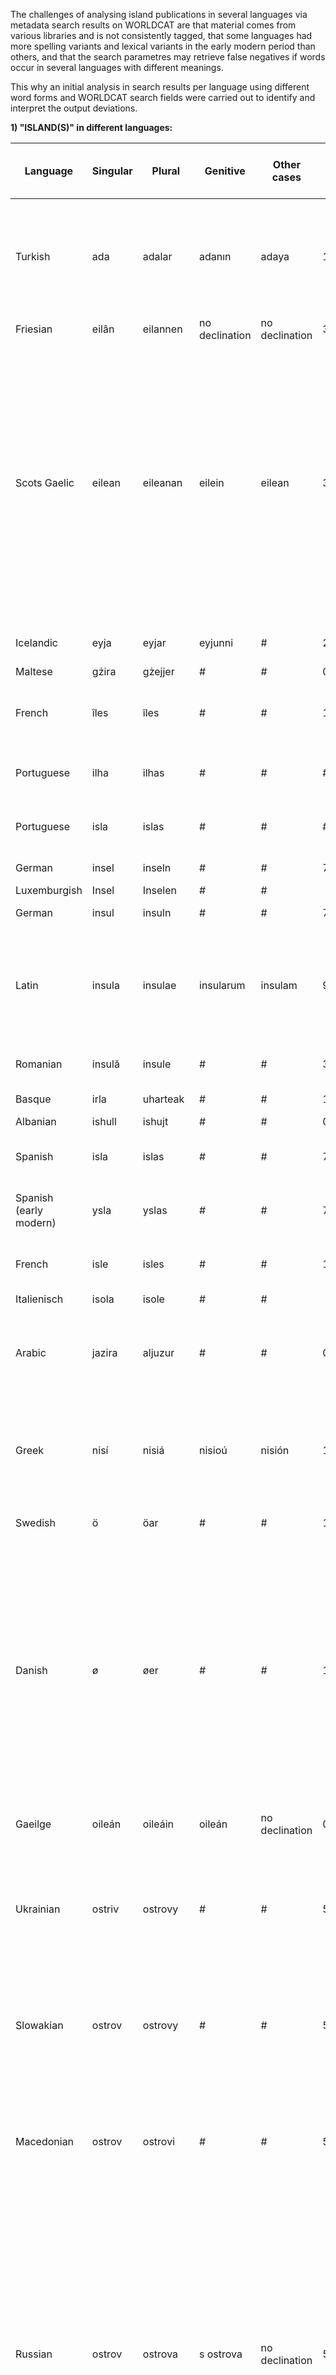 The challenges of analysing island publications in several languages via metadata search results on WORLDCAT are that material comes from various libraries and is not consistently tagged, that some languages had more spelling variants and lexical variants in the early modern period than others, and that the search parametres may retrieve false negatives if words occur in several languages with different meanings.

This why an initial analysis in search results per language using different word forms and WORLDCAT search fields were carried out to identify and interpret the output deviations.

**1) "ISLAND(S)" in different languages:**

| Language               | Singular | Plural   | Genitive       | Other cases    | ti: 1600-1800: all | su: 1600-1800: all | ti: own language | su: own language    | su: English search | National catalogue       | Results national  | Comments                                                                                                                                                                                                                                                                                                                                                                                                                                                   |
| ---------------------- | -------- | -------- | -------------- | -------------- | ------------------ | ------------------ | ---------------- | ------------------- | ------------------ | ------------------------ | ----------------- | ---------------------------------------------------------------------------------------------------------------------------------------------------------------------------------------------------------------------------------------------------------------------------------------------------------------------------------------------------------------------------------------------------------------------------------------------------------- |
| Turkish                | ada      | adalar   | adanın         | adaya          | 172                | 47                 | 4                | 0                   | 1                  | #                        | #                 | No Ottoman Turkish words are tagged in modern Turkish. 3 works in Ottoman Turkish were found with modern titles. 41 results in title search have no defined language.                                                                                                                                                                                                                                                                                      |
| Friesian               | eilân    | eilannen | no declination | no declination | 3                  | 2                  | 0                | 0                   | 0                  | #                        | #                 |                                                                                                                                                                                                                                                                                                                                                                                                                                                            |
| Scots Gaelic           | eilean   | eileanan | eilein         | eilean         | 3                  | 2                  | 3                | 0                   |                    | Jisc Library Hub         | 9                 | Two of the books were printed in Duneidin, one in Glasgow. The oldest work listed is: Comh-chruinneachidh orannaigh Gaidhealach, le Raonuill MacDomhnuill, aunn 'n Eilean Eigg. Vol. I., by Ronald MacDonald, of the Isle of Eigg.; Angus MacGillivray, of MacGillivray; Duneidiunn : Clo-bhuailt ann le Walter Ruddiman, M, DCC, LXXVI. \[1776\]                                                                                                          |
| Icelandic              | eyja     | eyjar    | eyjunni        | #              | 2                  | 0                  | 0                | 0                   | 32                 | #                        | #                 | Both results are in fact written in Danish.                                                                                                                                                                                                                                                                                                                                                                                                                |
| Maltese                | gżira    | gżejjer  | #              | #              | 0                  | 0                  | 0                | 0                   | 0                  | #                        | #                 |                                                                                                                                                                                                                                                                                                                                                                                                                                                            |
| French                 | îles     | îles     | #              | #              | 154,334            | 17,394             | 72721            | 10349               | 1817               | BNF catalogue générale   | 19363             | Results for "isle" still include many results in English?? SUDOC has only 1127 results?                                                                                                                                                                                                                                                                                                                                                                    |
| Portuguese             | ilha     | ilhas    | #              | #              | #                  | #                  | #                | #                   | 40                 | PORBASE                  | \> 5218           | Most results are in Spanish, partly tagged in Portuguese.                                                                                                                                                                                                                                                                                                                                                                                                  |
| Portuguese             | isla     | islas    | #              | #              | #                  | #                  | #                | #                   | 40                 | PORBASE                  | \> 5218           | Most results are in Spanish, partly tagged in Portuguese.                                                                                                                                                                                                                                                                                                                                                                                                  |
| German                 | insel    | inseln   | #              | #              | 7,121              | 1,205              | 6303             | 119                 | 441                | K10plus                  | 2.326             | 370 items have no identified language!                                                                                                                                                                                                                                                                                                                                                                                                                     |
| Luxemburgish           | Insel    | Inselen  | #              | #              |                    |                    |                  |                     | 0                  | #                        | #                 |                                                                                                                                                                                                                                                                                                                                                                                                                                                            |
| German                 | insul    | insuln   | #              | #              | 7,121              | 1,205              | 6303             | 119                 | 441                | K10plus                  | 2.326             | 370 items have no identified language!                                                                                                                                                                                                                                                                                                                                                                                                                     |
| Latin                  | insula   | insulae  | insularum      | insulam        | 9,356              | 8                  | 5707             | 4                   | 742                | #                        | #                 | Inclusion of different cases makes a huge difference in title search by circa 3000 items! On the other hand, no library uses tags in Latin.                                                                                                                                                                                                                                                                                                                |
| Romanian               | insulă   | insule   | #              | #              | 3,150              | 5                  | 0                | 0                   | 0                  | #                        | #                 | The majority of results in title search are in Latin.                                                                                                                                                                                                                                                                                                                                                                                                      |
| Basque                 | irla     | uharteak | #              | #              | 1                  | 0                  | 0                | 0                   | 0                  | #                        | #                 | The only result found is in Spanish.                                                                                                                                                                                                                                                                                                                                                                                                                       |
| Albanian               | ishull   | ishujt   | #              | #              | 0                  | 0                  | 0                | 0                   | 0                  | #                        | #                 |                                                                                                                                                                                                                                                                                                                                                                                                                                                            |
| Spanish                | isla     | islas    | #              | #              | 7,822              | 1,136              | 5502             | 563                 | 315                | Spanish National LIbrary | 2517              | Catálogo Colectivo REBIUN: Interner Fehler beim Verbindungsaufbau.                                                                                                                                                                                                                                                                                                                                                                                         |
| Spanish (early modern) | ysla     | yslas    | #              | #              | 7,822              | 1,136              | 5502             | 563                 | 315                | Spanish National LIbrary | 2517              | Catálogo Colectivo REBIUN: Interner Fehler beim Verbindungsaufbau.                                                                                                                                                                                                                                                                                                                                                                                         |
| French                 | isle     | isles    | #              | #              | 154,334            | 17,394             | 72721            | 10349               | 1817               | BNF catalogue générale   | 19363             | Catálogo Colectivo REBIUN: Interner Fehler beim Verbindungsaufbau.                                                                                                                                                                                                                                                                                                                                                                                         |
| Italienisch            | isola    | isole    | #              | #              |                    |                    |                  |                     | 295                | #                        | #                 |                                                                                                                                                                                                                                                                                                                                                                                                                                                            |
| Arabic                 | jazira   | aljuzur  | #              | #              | 0                  | 0                  | 0                | 0                   | 2                  | #                        | #                 | PROBLEM: early modern Arabic may have used different words. Transliterations of non-Latin script may vary!!                                                                                                                                                                                                                                                                                                                                                |
| Greek                  | nisí     | nisiá    | nisioú         | nisión         | 1,721              | 87                 | 10               | 0                   | 3                  | #                        | #                 | Greek includes old and modern Greek. One result was in Ottoman Turkish plus Latin. Inclusion of all cases did not affect the search results.                                                                                                                                                                                                                                                                                                               |
| Swedish                | ö        | öar      | #              | #              | 137,308            | 12,339             | 1647             | 6                   | 17                 | #                        | #                 | PROBLEM: result list retrieves "ö" in many contexts.                                                                                                                                                                                                                                                                                                                                                                                                       |
| Danish                 | ø        | øer      | #              | #              | 137,443            | 12,684             | 501              | 88                  | 279                | #                        | #                 | 125 results are in Scottish Gaelic, using "o" in the title in the meaning of "from". Oldest Danish book: En kort dog fuldstændig Historie, af en Islænder ved Navn Arne Joensen, som Anno 1747 kom i Laug med et underjordisk Fruentimmer, og Derefter blev lykkeligen frelset af Hendes Snare, \[S.l.\], trykt i dette Aar.                                                                                                                               |
| Gaeilge                | oileán   | oileáin  | oileán         | no declination | 0                  | 0                  | 0                | 0                   | 0                  | #                        | #                 | PROBLEM: prior to the 20th century, Irish spelling was not normalised.                                                                                                                                                                                                                                                                                                                                                                                     |
| Ukrainian              | ostriv   | ostrovy  | #              | #              | 50                 | 15                 | 0                | 0                   | 0                  | #                        | #                 | Results are Russian, Hebrew or in Western languages. Several results in English, Dutch etc. were tagged with slawic island names and thus showed up in the result list.                                                                                                                                                                                                                                                                                    |
| Slowakian              | ostrov   | ostrovy  | #              | #              | 50                 | 15                 | 0                | 0                   | 0                  | #                        | #                 | Results are Russian, Hebrew or in Western languages. Several results in English, Dutch etc. were tagged with slawic island names and thus showed up in the result list.                                                                                                                                                                                                                                                                                    |
| Macedonian             | ostrov   | ostrovi  | #              | #              | 50                 | 15                 | 0                | 0                   | 0                  | #                        | #                 | Results are Russian, Hebrew or in Western languages. Several results in English, Dutch etc. were tagged with slawic island names and thus showed up in the result list.                                                                                                                                                                                                                                                                                    |
| Russian                | ostrov   | ostrova  | s ostrova      | no declination | 50                 | 15                 | 41               | 1                   | 34                 | #                        | #                 | Most of the Russian results were printed in St. Petersburg. The oldest Russian result listed is the map "Kniga glagolemai︠a︡ kosmografii︠a︡ perevedena bystʹ s rimskago i︠a︡zyka v neī opisany gosudarstva i zemli i znatnye ostrova i v kotoroĭ chasti zhivut katorie li︠u︡di", \[Russia\] : \[publisher not identified\], \[17--\]. Several results in English, Dutch etc. were tagged with slawic island names and thus showed up in the result list. |
| Czech                  | ostrov   | ostrovy  | #              | #              | 50                 | 15                 | 0                | 0                   | 0                  | #                        | #                 | Results are Russian, Hebrew or in Western languages. Several results in English, Dutch etc. were tagged with slawic island names and thus showed up in the result list.                                                                                                                                                                                                                                                                                    |
| Bosnian                | ostrvo   | ostrva   | #              | #              | 0                  | 0                  | 0                | 0                   | 0                  | #                        | #                 | No library catalogues from Bosnia included?                                                                                                                                                                                                                                                                                                                                                                                                                |
| Serbian                | ostrvo   | ostrva   | #              | #              | 0                  | 0                  | 0                | 0                   | 0                  | #                        | #                 | No library catalogues from Serbia included?                                                                                                                                                                                                                                                                                                                                                                                                                |
| Slowenian              | otok     | otoki    | #              | #              | 4                  | 7                  | 0                | 0                   | 0                  | #                        | #                 | All results are foreign results in Slowenian libraries. The languages retrieved are Polish, Japanese and Mongolian.                                                                                                                                                                                                                                                                                                                                        |
| Croatian               | otok     | otoci    | s otoka        | #              | 4                  | 7                  | 0                | 0                   | 0                  | #                        | #                 | All results are foreign results in Slowenian libraries. The languages retrieved are Polish, Japanese and Mongolian.                                                                                                                                                                                                                                                                                                                                        |
| Norwegian              | øy       | øyer     | #              | #              | 2,789              | 110                | 1                | 1                   | 1                  | #                        | #                 | Oldest result: Christiani VI. has lineas offert<br>Autor: Jens Aalborg; Joh Fr Clasen; Susanne Kraft; Christ Rud Müller; Ole Camstrup; Joh Bald Rud Heber; C Sehestedt; N Sass; J Posth; Hans Bloch; J G Obbenhausen; Thom Jensen; Ped Sparkiær; N Feddersen, Verlag: Christianiæ, 1733. The subject result is: Sogneprestenes manntall 1664-1666, by Øyer prestegjeld (Oppland)<br>                                                                      |
| Estonian               | saar     | saartel  | #              | #              | 512                | 66                 | 0                | 0                   | 0                  | #                        | #                 | Comparatively many Hebrew results on a different topic.                                                                                                                                                                                                                                                                                                                                                                                                    |
| Finnish                | saari    | saarilla | #              | #              | 512                | 66                 | 0                | 0                   | 0                  | #                        | #                 | Comparatively many Hebrew results on a different topic.                                                                                                                                                                                                                                                                                                                                                                                                    |
| Latvian                | sala     | salas    | #              | #              | 4,350              | 6                  | 0                | 0                   | 0                  | #                        | #                 | Mostly Spanish results on different topics. One Ottoman Turkish result on different topic.                                                                                                                                                                                                                                                                                                                                                                 |
| Lithuanian             | sala     | salos    | #              | #              | 4,350              | 6                  | 0                | 0                   | 0                  | #                        | #                 | Mostly Spanish results on different topics. One Ottoman Turkish result on different topic.                                                                                                                                                                                                                                                                                                                                                                 |
| Hungarian              | sziget   | szigetek | #              | #              | 12                 | 17                 | 3                | 2                   | 0                  | #                        | #                 | 8 works are German translations or bilingual publications. One of the Hungarian works is a "Marine map depicting the island of St. Ilona" created in around 1800.                                                                                                                                                                                                                                                                                          |
| Polish                 | wyspa    | wyspy    | z wyspy        | na wyspę       | 24                 | 106                | 15               | 13 with no language | 0                  | #                        | #                 | 14 German results retrieved here are German sources in Polish library catalogues. Inclusion of all cases does not affect the search results.                                                                                                                                                                                                                                                                                                               |
| Ottoman Turkish        |          |          |                | #              |                    |                    |                  |                     | 1                  | #                        | #                 |                                                                                                                                                                                                                                                                                                                                                                                                                                                            |
| English                | island   | islands  | no declination | no declination | 58,742             | 16,849             | 28,763           | 11335               | 11335              | Jisc Library Hub         | 7340 (for island) |                                                                                                                                                                                                                                                                                                                                                                                                                                                            |
| Not defined            | #        | #        | #              | #              | #                  | #                  | #                | #                   | 612                | #                        | #                 |                                                                                                                                                                                                                                                                                                                                                                                                                                                            |
| Dutch                  | eiland   | eilanden | van het eiland | no declination | 1,782              | 136                | 1154             | 65                  | 482                | #                        | #                 |                                                                                                                                                                                                                                                                                                                                                                                                                                                            |
| Multilingual           | #        | #        | #              | #              | #                  | #                  | #                | #                   | 162                | #                        | #                 |                                                                                                                                                                                                                                                                                                                                                                                                                                                            |
| Hebrew                 | #        | #        | #              | #              | #                  | #                  | #                | #                   | 10                 | #                        | #                 |                                                                                                                                                                                                                                                                                                                                                                                                                                                            |
| Catalonian             | illa     | illes    | #              | #              | 4,943              | 188                | 5                | 5                   | 3                  | #                        | #                 | The vast majority of results are in Spanish and Latin but come with Catalonian tags.                                                                                                                                                                                                                                                                                                                                                                       |
| Welsh                  | ynys     | ynysoedd | no declination | no declination | 53                 | 20                 | 35               | 20                  | 1                  | Jisc Library Hub         | 51                | All works that are not Welsh are map / landscape engravings that include Welsh island / place names in English titles.                                                                                                                                                                                                                                                                                                                                     |
| Church slawonic        | #        | #        | #              | #              | #                  | #                  | #                | #                   | 1                  | #                        | #                 |                                                                                                                                                                                                                                                                                                                                                                                                                                                            |
| Faröisch               | #        | #        | #              | #              | #                  | #                  | #                | #                   | 1                  | #                        | #                 |                                                                                                                                                                                                                                                                                                                                                                                                                                                            |
| Old Norse              | #        | #        | #              | #              | #                  | #                  | #                | #                   | 1                  | #                        | #                 |    

**2) Results for specific ISLAND NAMES:**

In order to identify the best query structure, the following manual searches were carried out in Worldcat:

|Query|Number of all results between 1600 and 1800|Number of German results|Oldest result|
|---|---|---|---|
|kw: island OR insula |52722|1123|Riddarholmskyrkan från nordost, by Erik Dahlbergh, ca. 1600|
|kw: island|49237|982|Portraits of Juan Rodriguez Cabrillo and Sebastian Viscaino, ca.1540 & ca.1600|   
|su: island|15103|405|Samling af Kort af forskellige kartografer fra det 16. århundrede, 22: Saxonum regionis quatenus eius gentis ... [Danmark, syd], by Christian Sgorothenus et al., ca. 1600|   
|su: islands|15103|405|Samling af Kort af forskellige kartografer fra det 16. århundrede, 22: Saxonum regionis quatenus eius gentis ... [Danmark, syd], by Christian Sgorothenus et al., ca. 1600|
|su: island OR insula|15107|405|Samling af Kort af forskellige kartografer fra det 16. århundrede, 22: Saxonum regionis quatenus eius gentis ... [Danmark, syd], by Christian Sgorothenus et al., ca. 1600|
|su: insel|440|52|Polvs arcticvs siue tract[us] septentrionalis, by Matthias Quad and Johannes Bussemacher, Coloniæ/Köln: Ex officina typographica Jani Bussemechers, 1600|
|su: insel OR island|15522|455|Samling af Kort af forskellige kartografer fra det 16. århundrede, 22: Saxonum regionis quatenus eius gentis ... [Danmark, syd], by Christian Sgorothenus et al., ca. 1600|
|su: Zypern|111|4||
|ti: Zypern|54|43||
|su: Cyprus|224|8||
|ti: Cyprus OR Zypern OR Chypre OR Cypria|907|69| Cyprus insula laeta choris, blandorum et mater amorum (map), sumptibus Ioannis Ianssonii (Amstelodami), 1600-1699|
|ti: Creta OR Kreta OR Candia|1,711|463||
|su: Crete|745|21|Candie. Par Beaulieu (Map, ca. 1600)|
|su: Creta|40|1|Candia, by Philippe Galle and Abraham Ortelius and Jan Baptista Vrients, Antuerpiae, apud Ioannem Bapt. Urientium, 1601|
|su: Candia|83|1|Spaggia della città di Candia (1612)|
|su: Islands Maps Early Works to 1800|2159|||
|su: insul OR insula OR isle OR insel OR island OR inseln OR insuln OR isola OR ilha|17554|538|Samling af Kort af forskellige kartografer fra det 16. århundrede, 22: Saxonum regionis quatenus eius gentis ... [Danmark, syd], by Christian Sgorothenus et al., ca. 1600|
|kw: insul OR insula OR isle OR insel OR island OR inseln OR insuln OR isola OR ilha|95376|7696|Riddarholmskyrkan från nordost, by Erik Dahlbergh, ca. 1600|
|ti: insul OR insula OR isle OR insel OR island OR inseln OR insuln OR isola OR ilha|59923|6598|Riddarholmskyrkan från nordost, by Erik Dahlbergh, ca. 1600|
|ti:/su: insul OR insula OR isle OR insel OR island OR inseln OR insuln OR isola OR ilha|58567|5391|Riddarholmskyrkan från nordost, by Erik Dahlbergh, ca. 1600|

3) Deductions for the best possible QUERY STRUCTURE:

Using island terms in different languages or island names as "subjects" (su:) retrieved lower and vastly different results. The **gap between "title" and "subject" results** was greatest in **French** where the title search retrieved nearly seven times as many results, possibly because terms like "îsle de France" are very frequent in French texts of the early modern period. The comparative search in **national library catalogues** was in most languages half-way between the WORLDCAT results for "title" and "subject" searches.

"Keyword" searches (kw:) retrieved **three times as many results** as XXX searches, but here, too, the search language made a difference. Also, "keyword" searches in WORLDCAT consider all fields including publication places and does tend to retrieve too many false negatives:

<quote>Keyword, kw:, coffee or tea and house+

[keyword searches: publication year, ISBN, geographic codes, map data, and all the information found in the Author, Title, Notes, Publisher, Publisher location, and Subject indexes]</quote>

Latin books entitled **"de insulis"** can only be found via direct title search as most Latin items in WORLDCAT do not have any keywords or tags at all. 

In general, missing metadata in the catalogues of the owning libraries influence the search results. This is why the "title" search (ti:) is the most reliable option if island terms from all relevant languages are included. (ti:) and (su:) cannot be combined through "OR", which is why combined searches in title and subject lower the result output. As the statistics would be distorted if languages are counted although their island terms are NOT part of the (ti:) search, the analysis had to be limited to the **Romanesque langages as well as German, English, Dutch and Gaelic**:

'''insul+OR+insula+OR+isle+OR+insel+OR+island+OR+inseln+OR+insuln+OR+isola+oileán'''

The **Scandinavian languages** had to be selected separately because their island names could be read as invidual characters in words rather than words of their own. In addition, the **Swedish National Library Catalogue"** was manually searched for additional works.

**Slawonic languages** were widely absent in the first place and a check in the Polish national library catalogue revealed that most island works from the early modern period kept in Polish institutions are foreign language works. 

**Ottoman Turkish** works from the **Turkish National Library Catalogue** turned out to be irrelevant for the research project.
